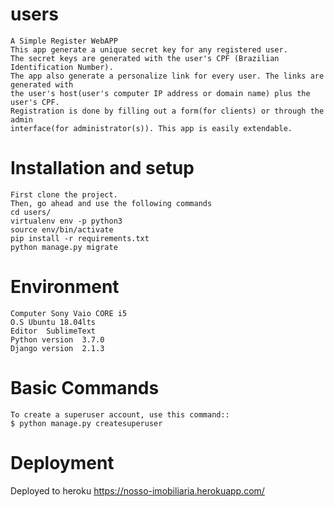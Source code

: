 # users
    A Simple Register WebAPP
    This app generate a unique secret key for any registered user.
    The secret keys are generated with the user's CPF (Brazilian Identification Number). 
    The app also generate a personalize link for every user. The links are generated with
    the user's host(user's computer IP address or domain name) plus the user's CPF. 
    Registration is done by filling out a form(for clients) or through the admin 
    interface(for administrator(s)). This app is easily extendable.

# Installation and setup
    First clone the project.
    Then, go ahead and use the following commands
    cd users/
    virtualenv env -p python3
    source env/bin/activate
    pip install -r requirements.txt
    python manage.py migrate

# Environment
    Computer Sony Vaio CORE i5
    O.S Ubuntu 18.04lts
    Editor  SublimeText
    Python version  3.7.0
    Django version  2.1.3

# Basic Commands
    To create a superuser account, use this command::
    $ python manage.py createsuperuser

# Deployment
Deployed to heroku 
https://nosso-imobiliaria.herokuapp.com/
